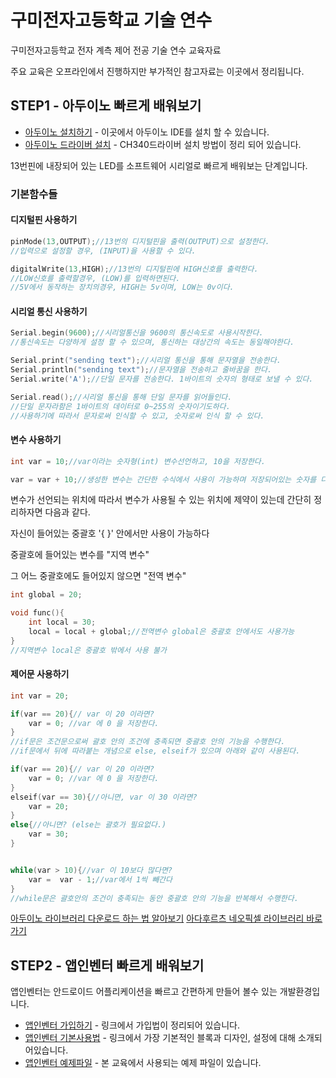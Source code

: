 # 구미전자고등학교 기술 연수 
구미전자고등학교 전자 계측 제어 전공 기술 연수 교육자료

주요 교육은 오프라인에서 진행하지만 부가적인 참고자료는 이곳에서 정리됩니다.


## STEP1 - 아두이노 빠르게 배워보기

* [아두이노 설치하기](https://www.arduino.cc/en/Main/Software) - 이곳에서 아두이노 IDE를 설치 할 수 있습니다.
* [아두이노 드라이버 설치](http://blog.naver.com/roboholic84/220590969729) - CH340드라이버 설치 방법이 정리 되어 있습니다.

13번핀에 내장되어 있는 LED를 소프트웨어 시리얼로 빠르게 배워보는 단계입니다.

### 기본함수들 

#### 디지털핀 사용하기
```c++
pinMode(13,OUTPUT);//13번의 디지털핀을 출력(OUTPUT)으로 설정한다.
//입력으로 설정할 경우, (INPUT)을 사용할 수 있다.

digitalWrite(13,HIGH);//13번의 디지털핀에 HIGH신호를 출력한다.
//LOW신호를 출력할경우, (LOW)를 입력하면된다. 
//5V에서 동작하는 장치의경우, HIGH는 5v이며, LOW는 0v이다.
```

#### 시리얼 통신 사용하기
```c++
Serial.begin(9600);//시리얼통신을 9600의 통신속도로 사용시작한다.
//통신속도는 다양하게 설정 할 수 있으며, 통신하는 대상간의 속도는 동일해야한다.

Serial.print("sending text");//시리얼 통신을 통해 문자열을 전송한다.
Serial.println("sending text");//문자열을 전송하고 줄바꿈을 한다.
Serial.write('A');//단일 문자를 전송한다. 1바이트의 숫자의 형태로 보낼 수 있다.

Serial.read();//시리얼 통신을 통해 단일 문자를 읽어들인다.
//단일 문자라함은 1바이트의 데이터로 0~255의 숫자이기도하다.
//사용하기에 따라서 문자로써 인식할 수 있고, 숫자로써 인식 할 수 있다.
```

#### 변수 사용하기
```c++
int var = 10;//var이라는 숫자형(int) 변수선언하고, 10을 저장한다.

var = var + 10;//생성한 변수는 간단한 수식에서 사용이 가능하며 저장되어있는 숫자를 다시 변경할 수 있다.
```
변수가 선언되는 위치에 따라서 변수가 사용될 수 있는 위치에 제약이 있는데 간단히 정리하자면 다음과 같다.

자신이 들어있는 중괄호 '{ }' 안에서만 사용이 가능하다

중괄호에 들어있는 변수를 "지역 변수"

그 어느 중괄호에도 들어있지 않으면 "전역 변수"
```c++
int global = 20;

void func(){
	int local = 30;
	local = local + global;//전역변수 global은 중괄호 안에서도 사용가능 
}
//지역변수 local은 중괄호 밖에서 사용 불가
```

#### 제어문 사용하기
```c++
int var = 20;

if(var == 20){// var 이 20 이라면? 
	var = 0; //var 에 0 을 저장한다.
}
//if문은 조건문으로써 괄호 안의 조건에 충족되면 중괄호 안의 기능을 수행한다.
//if문에서 뒤에 따라붙는 개념으로 else, elseif가 있으며 아래와 같이 사용된다.

if(var == 20){// var 이 20 이라면? 
	var = 0; //var 에 0 을 저장한다.
}
elseif(var == 30){//아니면, var 이 30 이라면?
	var = 20;
}
else{//아니면? (else는 괄호가 필요없다.)
	var = 30;
}


while(var > 10){//var 이 10보다 많다면?
	var =  var - 1;//var에서 1씩 빼간다
}
//while문은 괄호안의 조건이 충족되는 동안 중괄호 안의 기능을 반복해서 수행한다.
```

[아두이노 라이브러리 다운로드 하는 법 알아보기](http://blog.naver.com/roboholic84/220583130285)
[아다후르츠 네오픽셀 라이브러리 바로가기](https://github.com/adafruit/Adafruit_NeoPixel)








## STEP2 - 앱인벤터 빠르게 배워보기

앱인벤터는 안드로이드 어플리케이션을 빠르고 간편하게 만들어 볼수 있는 개발환경입니다.

* [앱인벤터 가입하기](http://blog.naver.com/roboholic84/220303159639) - 링크에서 가입법이 정리되어 있습니다.
* [앱인벤터 기본사용법](http://blog.naver.com/roboholic84/220303311283) - 링크에서 가장 기본적인 블록과 디자인, 설정에 대해 소개되어있습니다.
* [앱인벤터 예제파일](https://drive.google.com/drive/folders/0BwIpt2c6_KcfdVNWY2VORHc0R3M?usp=sharing) - 본 교육에서 사용되는 예제 파일이 있습니다.







